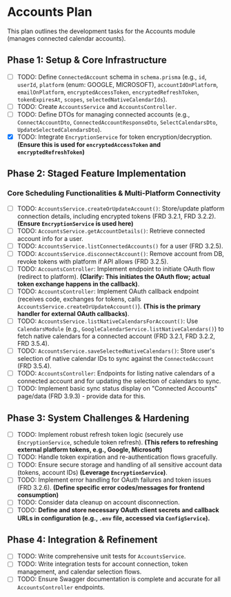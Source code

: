 # Accounts Plan

This plan outlines the development tasks for the Accounts module (manages connected calendar accounts).

## Phase 1: Setup & Core Infrastructure
- [ ] TODO: Define `ConnectedAccount` schema in `schema.prisma` (e.g., `id`, `userId`, `platform` (enum: GOOGLE, MICROSOFT), `accountIdOnPlatform`, `emailOnPlatform`, `encryptedAccessToken`, `encryptedRefreshToken`, `tokenExpiresAt`, `scopes`, `selectedNativeCalendarIds`).
- [ ] TODO: Create `AccountsService` and `AccountsController`.
- [ ] TODO: Define DTOs for managing connected accounts (e.g., `ConnectAccountDto`, `ConnectedAccountResponseDto`, `SelectCalendarsDto`, `UpdateSelectedCalendarsDto`).
- [X] TODO: Integrate `EncryptionService` for token encryption/decryption. **(Ensure this is used for `encryptedAccessToken` and `encryptedRefreshToken`)**

## Phase 2: Staged Feature Implementation

### Core Scheduling Functionalities & Multi-Platform Connectivity
- [ ] TODO: `AccountsService.createOrUpdateAccount()`: Store/update platform connection details, including encrypted tokens (FRD 3.2.1, FRD 3.2.2). **(Ensure `EncryptionService` is used here)**
- [ ] TODO: `AccountsService.getAccountDetails()`: Retrieve connected account info for a user.
- [ ] TODO: `AccountsService.listConnectedAccounts()` for a user (FRD 3.2.5).
- [ ] TODO: `AccountsService.disconnectAccount()`: Remove account from DB, revoke tokens with platform if API allows (FRD 3.2.5).
- [ ] TODO: `AccountsController`: Implement endpoint to initiate OAuth flow (redirect to platform). **(Clarify: This initiates the OAuth flow; actual token exchange happens in the callback)**.
- [ ] TODO: `AccountsController`: Implement OAuth callback endpoint (receives code, exchanges for tokens, calls `AccountsService.createOrUpdateAccount()`). **(This is the primary handler for external OAuth callbacks)**.
- [ ] TODO: `AccountsService.listNativeCalendarsForAccount()`: Use `CalendarsModule` (e.g., `GoogleCalendarService.listNativeCalendars()`) to fetch native calendars for a connected account (FRD 3.2.1, FRD 3.2.2, FRD 3.5.4).
- [ ] TODO: `AccountsService.saveSelectedNativeCalendars()`: Store user\'s selection of native calendar IDs to sync against the `ConnectedAccount` (FRD 3.5.4).
- [ ] TODO: `AccountsController`: Endpoints for listing native calendars of a connected account and for updating the selection of calendars to sync.
- [ ] TODO: Implement basic sync status display on \"Connected Accounts\" page/data (FRD 3.9.3) - provide data for this.

## Phase 3: System Challenges & Hardening
- [ ] TODO: Implement robust refresh token logic (securely use `EncryptionService`, schedule token refresh). **(This refers to refreshing external platform tokens, e.g., Google, Microsoft)**
- [ ] TODO: Handle token expiration and re-authentication flows gracefully.
- [ ] TODO: Ensure secure storage and handling of all sensitive account data (tokens, account IDs) **(Leverage `EncryptionService`)**.
- [ ] TODO: Implement error handling for OAuth failures and token issues (FRD 3.2.6). **(Define specific error codes/messages for frontend consumption)**
- [ ] TODO: Consider data cleanup on account disconnection.
- [ ] TODO: **Define and store necessary OAuth client secrets and callback URLs in configuration (e.g., `.env` file, accessed via `ConfigService`).**

## Phase 4: Integration & Refinement
- [ ] TODO: Write comprehensive unit tests for `AccountsService`.
- [ ] TODO: Write integration tests for account connection, token management, and calendar selection flows.
- [ ] TODO: Ensure Swagger documentation is complete and accurate for all `AccountsController` endpoints.
